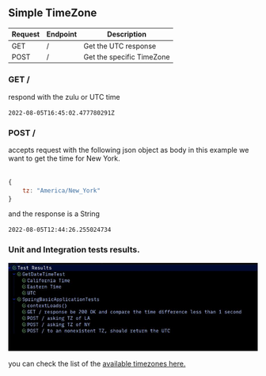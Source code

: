 ## Simple TimeZone 


| Request | Endpoint | Description |
|---------| --- | --- |
| GET | / | Get the UTC response |
| POST | / | Get the specific TimeZone |


### GET /
respond with the zulu or UTC time

`2022-08-05T16:45:02.477780291Z`  


### POST /
accepts request with the following json object as body
in this example we want to get the time for New York.
```js

{
	tz: "America/New_York"
}
```

and the response is a String

`2022-08-05T12:44:26.255024734`



### Unit and Integration tests results.
![unit and integration tests](test.png)


you can check the list of the [available timezones here.]("https://docs.oracle.com/middleware/12212/wcs/tag-ref/MISC/TimeZones.html")

